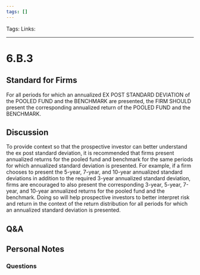 ```yaml
---
tags: []
---
```

Tags:
Links: 
___
# 6.B.3
## Standard for Firms
For all periods for which an annualized EX POST STANDARD DEVIATION of the POOLED FUND and the BENCHMARK are presented, the FIRM SHOULD present the corresponding annualized return of the POOLED FUND and the BENCHMARK.
## Discussion
To provide context so that the prospective investor can better understand the ex post standard deviation, it is recommended that firms present annualized returns for the pooled fund and benchmark for the same periods for which annualized standard deviation is presented. For example, if a firm chooses to present the 5-year, 7-year, and 10-year annualized standard deviations in addition to the required 3-year annualized standard deviation, firms are encouraged to also present the corresponding 3-year, 5-year, 7-year, and 10-year annualized returns for the pooled fund and the benchmark. Doing so will help prospective investors to better interpret risk and return in the context of the return distribution for all periods for which an annualized standard deviation is presented.
## Q&A

## Personal Notes

### Questions